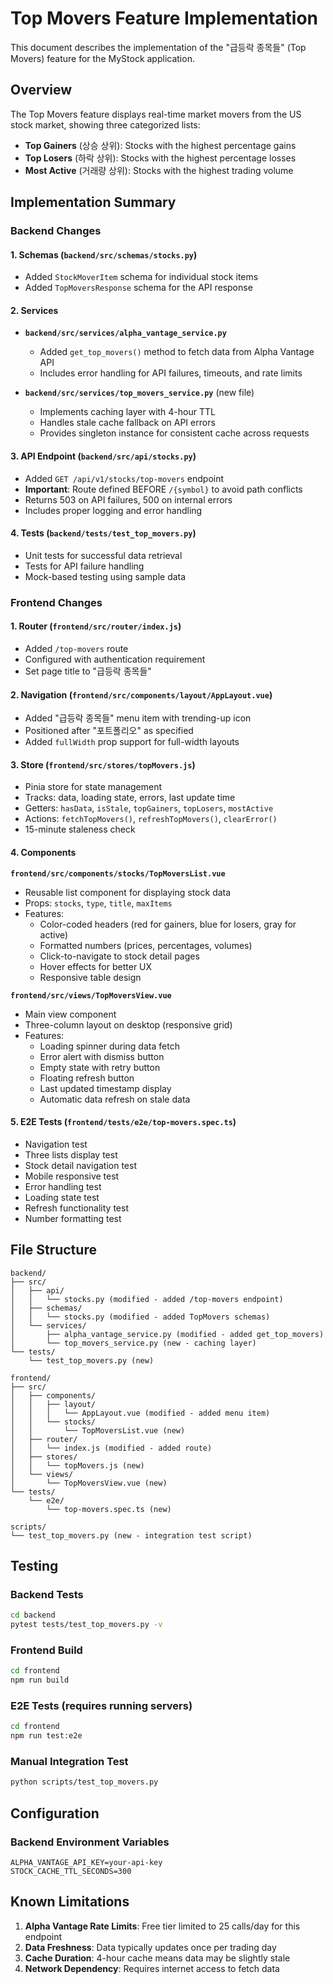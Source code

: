 # Top Movers Feature Implementation

This document describes the implementation of the "급등락 종목들" (Top Movers) feature for the MyStock application.

## Overview

The Top Movers feature displays real-time market movers from the US stock market, showing three categorized lists:
- **Top Gainers** (상승 상위): Stocks with the highest percentage gains
- **Top Losers** (하락 상위): Stocks with the highest percentage losses  
- **Most Active** (거래량 상위): Stocks with the highest trading volume

## Implementation Summary

### Backend Changes

#### 1. Schemas (`backend/src/schemas/stocks.py`)
- Added `StockMoverItem` schema for individual stock items
- Added `TopMoversResponse` schema for the API response

#### 2. Services
- **`backend/src/services/alpha_vantage_service.py`**
  - Added `get_top_movers()` method to fetch data from Alpha Vantage API
  - Includes error handling for API failures, timeouts, and rate limits
  
- **`backend/src/services/top_movers_service.py`** (new file)
  - Implements caching layer with 4-hour TTL
  - Handles stale cache fallback on API errors
  - Provides singleton instance for consistent cache across requests

#### 3. API Endpoint (`backend/src/api/stocks.py`)
- Added `GET /api/v1/stocks/top-movers` endpoint
- **Important**: Route defined BEFORE `/{symbol}` to avoid path conflicts
- Returns 503 on API failures, 500 on internal errors
- Includes proper logging and error handling

#### 4. Tests (`backend/tests/test_top_movers.py`)
- Unit tests for successful data retrieval
- Tests for API failure handling
- Mock-based testing using sample data

### Frontend Changes

#### 1. Router (`frontend/src/router/index.js`)
- Added `/top-movers` route
- Configured with authentication requirement
- Set page title to "급등락 종목들"

#### 2. Navigation (`frontend/src/components/layout/AppLayout.vue`)
- Added "급등락 종목들" menu item with trending-up icon
- Positioned after "포트폴리오" as specified
- Added `fullWidth` prop support for full-width layouts

#### 3. Store (`frontend/src/stores/topMovers.js`)
- Pinia store for state management
- Tracks: data, loading state, errors, last update time
- Getters: `hasData`, `isStale`, `topGainers`, `topLosers`, `mostActive`
- Actions: `fetchTopMovers()`, `refreshTopMovers()`, `clearError()`
- 15-minute staleness check

#### 4. Components

**`frontend/src/components/stocks/TopMoversList.vue`**
- Reusable list component for displaying stock data
- Props: `stocks`, `type`, `title`, `maxItems`
- Features:
  - Color-coded headers (red for gainers, blue for losers, gray for active)
  - Formatted numbers (prices, percentages, volumes)
  - Click-to-navigate to stock detail pages
  - Hover effects for better UX
  - Responsive table design

**`frontend/src/views/TopMoversView.vue`**
- Main view component
- Three-column layout on desktop (responsive grid)
- Features:
  - Loading spinner during data fetch
  - Error alert with dismiss button
  - Empty state with retry button
  - Floating refresh button
  - Last updated timestamp display
  - Automatic data refresh on stale data

#### 5. E2E Tests (`frontend/tests/e2e/top-movers.spec.ts`)
- Navigation test
- Three lists display test
- Stock detail navigation test
- Mobile responsive test
- Error handling test
- Loading state test
- Refresh functionality test
- Number formatting test

## File Structure

```
backend/
├── src/
│   ├── api/
│   │   └── stocks.py (modified - added /top-movers endpoint)
│   ├── schemas/
│   │   └── stocks.py (modified - added TopMovers schemas)
│   └── services/
│       ├── alpha_vantage_service.py (modified - added get_top_movers)
│       └── top_movers_service.py (new - caching layer)
└── tests/
    └── test_top_movers.py (new)

frontend/
├── src/
│   ├── components/
│   │   ├── layout/
│   │   │   └── AppLayout.vue (modified - added menu item)
│   │   └── stocks/
│   │       └── TopMoversList.vue (new)
│   ├── router/
│   │   └── index.js (modified - added route)
│   ├── stores/
│   │   └── topMovers.js (new)
│   └── views/
│       └── TopMoversView.vue (new)
└── tests/
    └── e2e/
        └── top-movers.spec.ts (new)

scripts/
└── test_top_movers.py (new - integration test script)
```

## Testing

### Backend Tests
```bash
cd backend
pytest tests/test_top_movers.py -v
```

### Frontend Build
```bash
cd frontend
npm run build
```

### E2E Tests (requires running servers)
```bash
cd frontend
npm run test:e2e
```

### Manual Integration Test
```bash
python scripts/test_top_movers.py
```

## Configuration

### Backend Environment Variables
```env
ALPHA_VANTAGE_API_KEY=your-api-key
STOCK_CACHE_TTL_SECONDS=300
```

## Known Limitations

1. **Alpha Vantage Rate Limits**: Free tier limited to 25 calls/day for this endpoint
2. **Data Freshness**: Data typically updates once per trading day
3. **Cache Duration**: 4-hour cache means data may be slightly stale
4. **Network Dependency**: Requires internet access to fetch data
